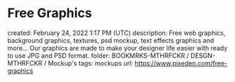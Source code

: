 # Free Graphics

created: February 24, 2022 1:17 PM (UTC)
description: Free web graphics, background graphics, textures, psd mockup, text effects graphics and more… Our graphics are made to make your designer life easier with ready to use JPG and PSD format.
folder: BOOKMRKS-MTHRFCKR / DESGN-MTHRFCKR / Mockup's
tags: mockups
url: https://www.pixeden.com/free-graphics
